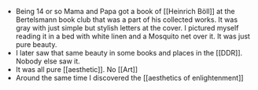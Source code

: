 - Being 14 or so Mama and Papa got a book of [[Heinrich Böll]] at the Bertelsmann book club that was a part of his collected works. It was gray with just simple but stylish letters at the cover. I pictured myself reading it in a bed with white linen and a Mosquito net over it. It was just pure beauty. 
- I later saw that same beauty in some books and places in the [[DDR]]. Nobody else saw it. 
- It was all pure [[aesthetic]]. No [[Art]]
- Around the same time I discovered the [[aesthetics of enlightenment]]